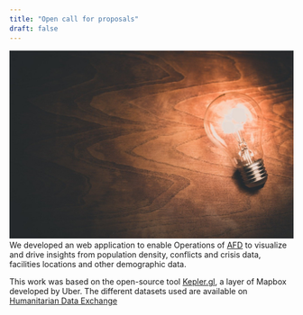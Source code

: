 ```yaml
---
title: "Open call for proposals"
draft: false
---
```

![alternative text for search engines](innovation.jpg)
We developed an web application to enable Operations of [AFD](https://www.afd.fr/en) to visualize and drive insights from population density, conflicts and crisis data, facilities locations and other demographic data.  

This work was based on the open-source tool [Kepler.gl](https://kepler.gl/), a layer of Mapbox developed by Uber.
The different datasets used are available on [Humanitarian Data Exchange](https://data.humdata.org/)
